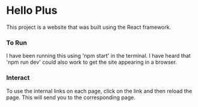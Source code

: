 # Hello Plus
This project is a website that was built using the React framework.

### To Run
I have been running this using 'npm start' in the terminal. I have heard that 'npm run dev' could also work
to get the site appearing in a browser.

### Interact
To use the internal links on each page, click on the link and then reload the page. This will send you to the 
corresponding page.
